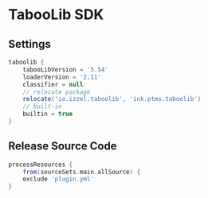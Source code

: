 # TabooLib SDK

## Settings
```groovy
taboolib {
    tabooLibVersion = '5.54'
    loaderVersion = '2.11'
    classifier = null
    // relocate package
    relocate('io.izzel.taboolib', 'ink.ptms.taboolib')
    // built-in
    builtin = true
}
```

## Release Source Code
````groovy
processResources {
    from(sourceSets.main.allSource) {
    exclude 'plugin.yml'
}

````
